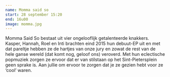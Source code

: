 ```yaml
---
name: Momma said so
start: 28 september 15:20
end: 16u00
image: momma.jpg
---
```

Momma Said So bestaat uit vier ongelooflijk getalenteerde knakkers. Kasper, Hannah, Roel en Inti brachten eind 2015 hun debuut-EP uit en met dat pareltje hebben ze de hartjes van onze jury en zowat de rest van de hele ganse wereld (dat komt nog, geloof ons) veroverd. Met hun eclectische popmuziek zorgen ze ervoor dat er van stilstaan op het Sint-Pietersplein geen sprake is. Aan jullie om ervoor te zorgen dat je ze gezien hebt voor ze ‘cool’ waren.
